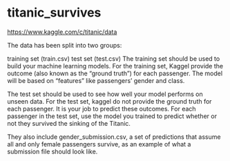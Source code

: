 # titanic_survives
https://www.kaggle.com/c/titanic/data

The data has been split into two groups:

training set (train.csv)
test set (test.csv)
The training set should be used to build your machine learning models. For the training set, Kaggel provide the outcome (also known as the “ground truth”) for each passenger. The model will be based on “features” like passengers’ gender and class. 

The test set should be used to see how well your model performs on unseen data. For the test set, kaggel do not provide the ground truth for each passenger. It is your job to predict these outcomes. For each passenger in the test set, use the model you trained to predict whether or not they survived the sinking of the Titanic.

They also include gender_submission.csv, a set of predictions that assume all and only female passengers survive, as an example of what a submission file should look like.
